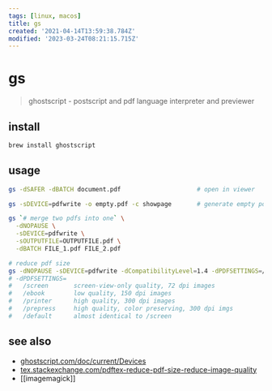 ```yaml
---
tags: [linux, macos]
title: gs
created: '2021-04-14T13:59:38.784Z'
modified: '2023-03-24T08:21:15.715Z'
---
```


# gs

> ghostscript - postscript and pdf language interpreter and previewer

## install

```sh
brew install ghostscript
```

## usage

```sh
gs -dSAFER -dBATCH document.pdf                     # open in viewer

gs -sDEVICE=pdfwrite -o empty.pdf -c showpage       # generate empty pdf file

gs `# merge two pdfs into one` \
  -dNOPAUSE \
  -sDEVICE=pdfwrite \
  -sOUTPUTFILE=OUTPUTFILE.pdf \
  -dBATCH FILE_1.pdf FILE_2.pdf

# reduce pdf size
gs -dNOPAUSE -sDEVICE=pdfwrite -dCompatibilityLevel=1.4 -dPDFSETTINGS=/ebook -dQUIET -sOutputFile=OUTPUTFILE.pdf -dBATCH big.pdf
# -dPDFSETTINGS=
#   /screen       screen-view-only quality, 72 dpi images
#   /ebook        low quality, 150 dpi images
#   /printer      high quality, 300 dpi images
#   /prepress     high quality, color preserving, 300 dpi imgs
#   /default      almost identical to /screen
```

## see also

- [ghostscript.com/doc/current/Devices](https://www.ghostscript.com/doc/current/Devices.htm)
- [tex.stackexchange.com/pdftex-reduce-pdf-size-reduce-image-quality](https://tex.stackexchange.com/a/41273)
- [[imagemagick]]

